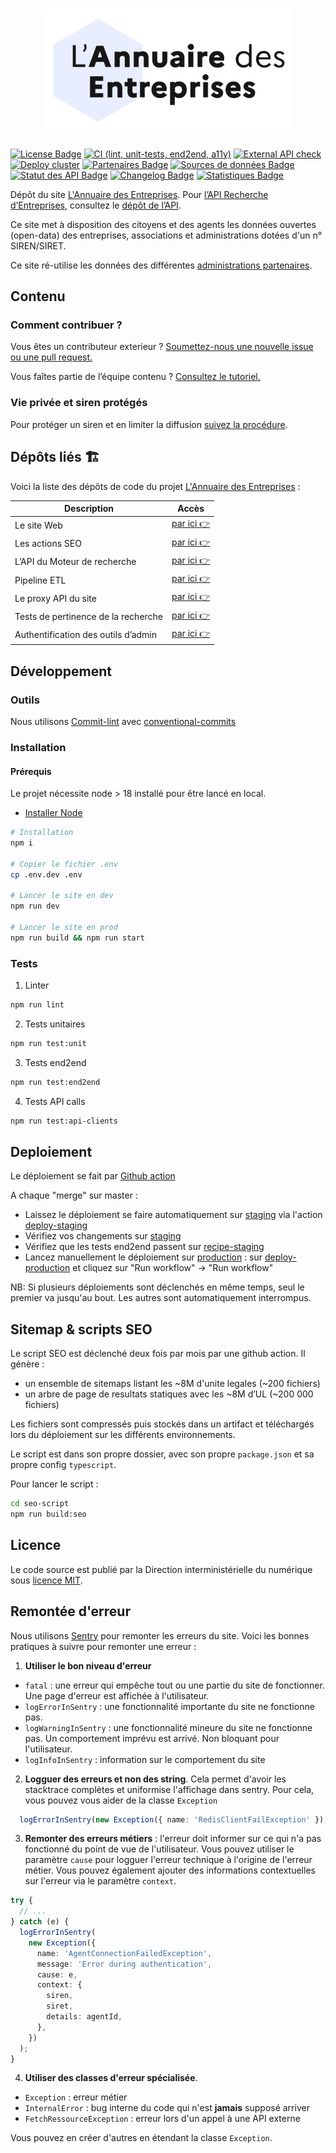 <h1 align="center">
  <img src="https://github.com/annuaire-entreprises-data-gouv-fr/site/blob/main/public/images/annuaire-entreprises-paysage-large.gif" width="400px" />
</h1>

<a href="https://github.com/annuaire-entreprises-data-gouv-fr/site/blob/main/LICENSE"><img src="https://img.shields.io/github/license/annuaire-entreprises-data-gouv-fr/site.svg?color=green" alt="License Badge"></a>
[![CI (lint, unit-tests, end2end, a11y)](https://github.com/annuaire-entreprises-data-gouv-fr/site/actions/workflows/pre-merge.yml/badge.svg)](https://github.com/annuaire-entreprises-data-gouv-fr/site/actions/workflows/pre-merge.yml)
[![External API check](https://github.com/annuaire-entreprises-data-gouv-fr/site/actions/workflows/external-api-test.yml/badge.svg)](https://github.com/annuaire-entreprises-data-gouv-fr/site/actions/workflows/external-api-test.yml)
[![Deploy cluster](https://github.com/annuaire-entreprises-data-gouv-fr/site/actions/workflows/deploy-cluster.yml/badge.svg)](https://github.com/annuaire-entreprises-data-gouv-fr/site/actions/workflows/deploy-cluster.yml)
<a href="https://annuaire-entreprises.data.gouv.fr/administration"><img src="https://img.shields.io/badge/Page-partenaires-blue.svg" alt="Partenaires Badge"></a>
<a href="https://annuaire-entreprises.data.gouv.fr/donnees/sources"><img src="https://img.shields.io/badge/Page-datasources-blue.svg" alt="Sources de données Badge"></a>
<a href="https://annuaire-entreprises.data.gouv.fr/donnees/api"><img src="https://img.shields.io/badge/Page-statuts-blue.svg" alt="Statut des API Badge"></a>
<a href="https://annuaire-entreprises.data.gouv.fr/historique-des-modifications"><img src="https://img.shields.io/badge/Page-changelog-blue.svg" alt="Changelog Badge"></a>
<a href="https://annuaire-entreprises.data.gouv.fr/a-propos/stats"><img src="https://img.shields.io/badge/Page-stats-blue.svg" alt="Statistiques Badge"></a>

Dépôt du site [L'Annuaire des Entreprises](https://annuaire-entreprises.data.gouv.fr). Pour [l’API Recherche d’Entreprises](https://www.data.gouv.fr/fr/dataservices/api-recherche-entreprises), consultez le [dépôt de l’API](https://github.com/annuaire-entreprises-data-gouv-fr/search-api).

Ce site met à disposition des citoyens et des agents les données ouvertes (open-data) des entreprises, associations et administrations dotées d'un n° SIREN/SIRET.

Ce site ré-utilise les données des différentes [administrations partenaires](https://annuaire-entreprises.data.gouv.fr/administration).

## Contenu

### Comment contribuer ?

Vous êtes un contributeur exterieur ? [Soumettez-nous une nouvelle issue ou une pull request.](https://github.com/annuaire-entreprises-data-gouv-fr/site/issues/new/choose)

Vous faîtes partie de l’équipe contenu ? [Consultez le tutoriel.](https://github.com/annuaire-entreprises-data-gouv-fr/site/tree/main/CONTRIBUTE-CONTENT.md)

### Vie privée et siren protégés

Pour protéger un siren et en limiter la diffusion [suivez la procédure](https://annuaire-entreprises.data.gouv.fr/faq/supprimer-donnees-personnelles-entreprise).

## Dépôts liés 🏗

Voici la liste des dépôts de code du projet [L'Annuaire des Entreprises](https://annuaire-entreprises.data.gouv.fr) :

| Description                         | Accès                                                                             |
| ----------------------------------- | --------------------------------------------------------------------------------- |
| Le site Web                         | [par ici 👉](https://github.com/annuaire-entreprises-data-gouv-fr/site)           |
| Les actions SEO                     | [par ici 👉](https://github.com/annuaire-entreprises-data-gouv-fr/seo)            |
| L’API du Moteur de recherche        | [par ici 👉](https://github.com/annuaire-entreprises-data-gouv-fr/search-api)     |
| Pipeline ETL                        | [par ici 👉](https://github.com/annuaire-entreprises-data-gouv-fr/search-infra)   |
| Le proxy API du site                | [par ici 👉](https://github.com/annuaire-entreprises-data-gouv-fr/api-proxy)      |
| Tests de pertinence de la recherche | [par ici 👉](https://github.com/annuaire-entreprises-data-gouv-fr/search-testing) |
| Authentification des outils d’admin | [par ici 👉](https://github.com/annuaire-entreprises-data-gouv-fr/admin-auth)     |

## Développement

### Outils

Nous utilisons [Commit-lint](https://commitlint.js.org/#/) avec [conventional-commits](https://www.conventionalcommits.org/en/v1.0.0-beta.2/#why-use-conventional-commits)

### Installation

#### Prérequis

Le projet nécessite node > 18 installé pour être lancé en local.

- [Installer Node](https://nodejs.org/en/download/package-manager)

```bash
# Installation
npm i

# Copier le fichier .env
cp .env.dev .env

# Lancer le site en dev
npm run dev

# Lancer le site en prod
npm run build && npm run start
```

### Tests

1. Linter

```bash
npm run lint
```

2. Tests unitaires

```bash
npm run test:unit
```

3. Tests end2end

```bash
npm run test:end2end
```

4. Tests API calls

```bash
npm run test:api-clients
```

## Deploiement

Le déploiement se fait par [Github action](https://github.com/annuaire-entreprises-data-gouv-fr/site/actions)

A chaque "merge" sur master :

- Laissez le déploiement se faire automatiquement sur [staging](https://staging.annuaire-entreprises.data.gouv.fr) via l'action [deploy-staging](https://github.com/annuaire-entreprises-data-gouv-fr/site/actions/workflows/deploy-staging.yml)
- Vérifiez vos changements sur [staging](https://staging.annuaire-entreprises.data.gouv.fr)
- Vérifiez que les tests end2end passent sur [recipe-staging](https://github.com/annuaire-entreprises-data-gouv-fr/site/actions/workflows/recipe-staging.yml)
- Lancez manuellement le déploiement sur [production](https://annuaire-entreprises.data.gouv.fr) : sur [deploy-production](https://github.com/annuaire-entreprises-data-gouv-fr/site/actions/workflows/deploy-production.yml) et cliquez sur "Run workflow" -> "Run workflow"

NB: Si plusieurs déploiements sont déclenchés en même temps, seul le premier va jusqu'au bout. Les autres sont automatiquement interrompus.

## Sitemap & scripts SEO

Le script SEO est déclenché deux fois par mois par une github action.
Il génère :

- un ensemble de sitemaps listant les ~8M d'unite legales (~200 fichiers)
- un arbre de page de resultats statiques avec les ~8M d’UL (~200 000 fichiers)

Les fichiers sont compressés puis stockés dans un artifact et téléchargés lors du déploiement sur les différents environnements.

Le script est dans son propre dossier, avec son propre `package.json` et sa propre config `typescript`.

Pour lancer le script :

```bash
cd seo-script
npm run build:seo
```

## Licence

Le code source est publié par la Direction interministérielle du numérique sous [licence MIT](LICENSE).

## Remontée d'erreur

Nous utilisons [Sentry](https://errors.data.gouv) pour remonter les erreurs du site. Voici les bonnes pratiques à suivre pour remonter une erreur :

1. **Utiliser le bon niveau d'erreur**

- `fatal` : une erreur qui empêche tout ou une partie du site de fonctionner. Une page d'erreur est affichée à l'utilisateur.
- `logErrorInSentry` : une fonctionnalité importante du site ne fonctionne pas.
- `logWarningInSentry` : une fonctionnalité mineure du site ne fonctionne pas. Un comportement imprévu est arrivé. Non bloquant pour l'utilisateur.
- `logInfoInSentry` : information sur le comportement du site

2. **Logguer des erreurs et non des string**. Cela permet d'avoir les stacktrace complètes et uniformise l'affichage dans sentry. Pour cela, vous pouvez vous aider de la classe `Exception`

```typescript
  logErrorInSentry(new Exception({ name: 'RedisClientFailException' });
```

3. **Remonter des erreurs métiers** : l'erreur doit informer sur ce qui n'a pas fonctionné du point de vue de l'utilisateur. Vous pouvez utiliser le paramètre `cause` pour logguer l'erreur technique à l'origine de l'erreur métier. Vous pouvez également ajouter des informations contextuelles sur l'erreur via le paramètre `context`.

```typescript
try {
  // ...
} catch (e) {
  logErrorInSentry(
    new Exception({
      name: 'AgentConnectionFailedException',
      message: 'Error during authentication',
      cause: e,
      context: {
        siren,
        siret,
        details: agentId,
      },
    })
  );
}
```

4. **Utiliser des classes d'erreur spécialisée**.

- `Exception` : erreur métier
- `InternalError` : bug interne du code qui n'est **jamais** supposé arriver
- `FetchRessourceException` : erreur lors d'un appel à une API externe

Vous pouvez en créer d'autres en étendant la classe `Exception`.
